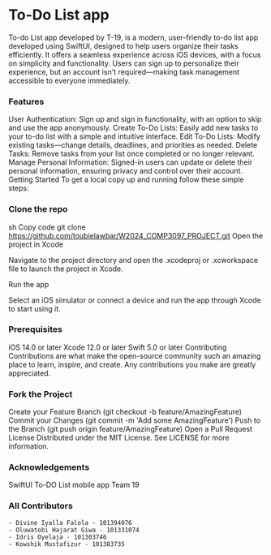 # To-Do List app

To-do List app developed by T-19, is a modern, user-friendly to-do list app developed using SwiftUI, designed to help users organize their tasks efficiently. It offers a seamless experience across iOS devices, with a focus on simplicity and functionality. Users can sign up to personalize their experience, but an account isn't required—making task management accessible to everyone immediately.

### Features
User Authentication: Sign up and sign in functionality, with an option to skip and use the app anonymously.
Create To-Do Lists: Easily add new tasks to your to-do list with a simple and intuitive interface.
Edit To-Do Lists: Modify existing tasks—change details, deadlines, and priorities as needed.
Delete Tasks: Remove tasks from your list once completed or no longer relevant.
Manage Personal Information: Signed-in users can update or delete their personal information, ensuring privacy and control over their account.
Getting Started
To get a local copy up and running follow these simple steps:

### Clone the repo
sh
Copy code
git clone https://github.com/toubielawbar/W2024_COMP3097_PROJECT.git
Open the project in Xcode

Navigate to the project directory and open the .xcodeproj or .xcworkspace file to launch the project in Xcode.

Run the app

Select an iOS simulator or connect a device and run the app through Xcode to start using it.

### Prerequisites
iOS 14.0 or later
Xcode 12.0 or later
Swift 5.0 or later
Contributing
Contributions are what make the open-source community such an amazing place to learn, inspire, and create. Any contributions you make are greatly appreciated.

### Fork the Project
Create your Feature Branch (git checkout -b feature/AmazingFeature)
Commit your Changes (git commit -m 'Add some AmazingFeature')
Push to the Branch (git push origin feature/AmazingFeature)
Open a Pull Request
License
Distributed under the MIT License. See LICENSE for more information.

### Acknowledgements
SwiftUI
To-DO List mobile app Team 19

### All Contributors
    - Divine Iyalla Falola - 101394076
    - Oluwatobi Hajarat Giwa - 101331074
    - Idris Oyelaja - 101303746
    - Kowshik Mustafizur - 101383735
